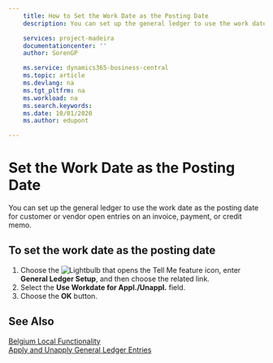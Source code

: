 ```yaml
---
    title: How to Set the Work Date as the Posting Date
    description: You can set up the general ledger to use the work date as the posting date for customer or vendor open entries on an invoice, payment, or credit memo.

    services: project-madeira 
    documentationcenter: ''
    author: SorenGP

    ms.service: dynamics365-business-central
    ms.topic: article
    ms.devlang: na
    ms.tgt_pltfrm: na
    ms.workload: na
    ms.search.keywords:
    ms.date: 10/01/2020
    ms.author: edupont

---
```

# Set the Work Date as the Posting Date
You can set up the general ledger to use the work date as the posting date for customer or vendor open entries on an invoice, payment, or credit memo.  

## To set the work date as the posting date  

1.  Choose the ![Lightbulb that opens the Tell Me feature](../../media/ui-search/search_small.png "Tell me what you want to do") icon, enter **General Ledger Setup**, and then choose the related link.  
2.  Select the **Use Workdate for Appl./Unappl.** field.  
3.  Choose the **OK** button.  

## See Also  
 [Belgium Local Functionality](belgium-local-functionality.md)   
 [Apply and Unapply General Ledger Entries](how-to-apply-and-unapply-general-ledger-entries.md)
